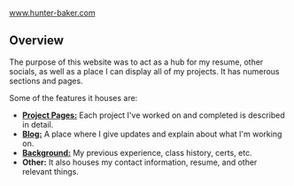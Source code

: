www.hunter-baker.com

## Overview
The purpose of this website was to act as a hub for my resume, other socials, as well as a place I can display all of my projects. It has numerous sections and pages. 

Some of the features it houses are:
- [**Project Pages:**](https://www.hunter-baker.com/pages/core/projects.html) Each project I've worked on and completed is described in detail.
- [**Blog:**](https://www.hunter-baker.com/pages/core/blog.html) A place where I give updates and explain about what I'm working on.
- [**Background:**](https://www.hunter-baker.com/pages/core/experience.html) My previous experience, class history, certs, etc.
- **Other:** It also houses my contact information, resume, and other relevant things. 
